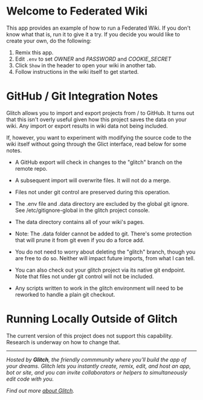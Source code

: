 Welcome to Federated Wiki
=========================
This app provides an example of how to run a Federated Wiki. If you don't know what that is, run it to give it a try. If you decide you would like to create your own, do the following:

1. Remix this app.
2. Edit `.env` to set _OWNER_ and _PASSWORD_ and _COOKIE_SECRET_
3. Click `Show` in the header to open your wiki in another tab.
4. Follow instructions in the wiki itself to get started.

GitHub / Git Integration Notes
==============================
Glitch allows you to import and export projects from / to GitHub. It turns out that this isn't overly useful given how this project saves the data on your wiki. Any import or export results in wiki data not being included.

If, however, you want to experiment with modifying the source code to the wiki itself without going through the Glict interface, read below for some notes.

* A GitHub export will check in changes to the "glitch" branch on the remote repo.
* A subsequent import will overwrite files. It will not do a merge.
* Files not under git control are preserved during this operation.
* The .env file and .data directory are excluded by the global git ignore. See /etc/gitignore-global in the glitch project console.
* The data directory contains all of your wiki's pages.
* Note: The .data folder cannot be added to git. There's some protection that will prune it from git even if you do a force add.
* You do not need to worry about deleting the "glitch" branch, though you are free to do so. Neither will impact future imports, from what I can tell.

* You can also check out your glitch project via its native git endpoint. Note that files not under git control will not be included.
* Any scripts written to work in the glitch environment will need to be reworked to handle a plain git checkout.

Running Locally Outside of Glitch
=================================
The current version of this project does not support this capability. Research is underway on how to change that.

<hr>

_Hosted by **Glitch**, the friendly commmunity where you'll build the app of your dreams. Glitch lets you instantly create, remix, edit, and host an app, bot or site, and you can invite collaborators or helpers to simultaneously edit code with you._

_Find out more [about Glitch](https://glitch.com/about)._
